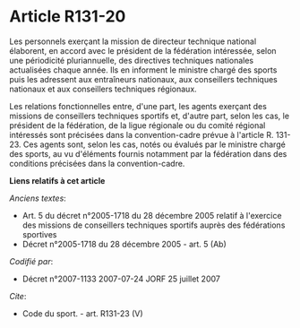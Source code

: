 # Article R131-20

Les personnels exerçant la mission de directeur technique national élaborent, en accord avec le président de la fédération
intéressée, selon une périodicité pluriannuelle, des directives techniques nationales actualisées chaque année. Ils en
informent le ministre chargé des sports puis les adressent aux entraîneurs nationaux, aux conseillers techniques nationaux et
aux conseillers techniques régionaux. 

Les relations fonctionnelles entre, d'une part, les agents exerçant des missions de conseillers techniques sportifs et,
d'autre part, selon les cas, le président de la fédération, de la ligue régionale ou du comité régional intéressés sont
précisées dans la convention-cadre prévue à l'article R. 131-23. Ces agents sont, selon les cas, notés ou évalués par le
ministre chargé des sports, au vu d'éléments fournis notamment par la fédération dans des conditions précisées dans la
convention-cadre.

**Liens relatifs à cet article**

_Anciens textes_:

  - Art. 5 du décret n°2005-1718 du 28 décembre 2005 relatif à l'exercice des missions de conseillers techniques sportifs auprès des fédérations sportives
  - Décret n°2005-1718 du 28 décembre 2005 - art. 5 (Ab)

_Codifié par_:

  - Décret n°2007-1133 2007-07-24 JORF 25 juillet 2007

_Cite_:

  - Code du sport. - art. R131-23 (V)

